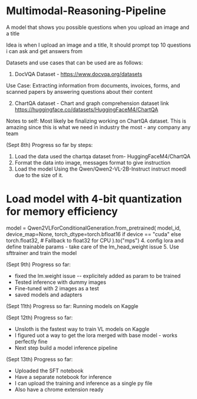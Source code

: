 # Multimodal-Reasoning-Pipeline
A model that shows you possible questions when you upload an image and a title



Idea is when I upload an image and a title, It should prompt top 10 questions i can ask and get answers from


Datasets and use cases that can be used are as follows:

1. DocVQA Dataset - 
https://www.docvqa.org/datasets

Use Case: Extracting information from documents, invoices, forms, and scanned papers by answering 
questions about their content

2. ChartQA dataset - Chart and graph comprehension
dataset link
https://huggingface.co/datasets/HuggingFaceM4/ChartQA



Notes to self:
Most likely be finalizing working on ChartQA dataset. This is amazing since this is what we need in industry the most - any company any team

(Sept 8th)
Progress so far by steps:

1. Load the data
used the chartqa dataset from- HuggingFaceM4/ChartQA
2. Format the data into image, messages format to give instruction
3. Load the model
Using the Qwen/Qwen2-VL-2B-Instruct instruct moedl due to the size of it.
# Load model with 4-bit quantization for memory efficiency
model = Qwen2VLForConditionalGeneration.from_pretrained(
    model_id,
    device_map=None,
    torch_dtype=torch.bfloat16 if device == "cuda" else torch.float32,  # Fallback to float32 for CPU
).to("mps")
4. config lora and define trainable params -  take care of the lm_head_weight issue
5. Use sfttrainer and train the model

(Sept 9th)
Progress so far:

- fixed the lm.weight issue -- explicitely added as param to be trained
- Tested inference with dummy images
- Fine-tuned with 2 images as a test
-  saved models and adapters

(Sept 11th)
Progress so far:
Running models on Kaggle

(Sept 12th)
Progress so far:
- Unsloth is the fastest way to train VL models on Kaggle
- I figured uot a way to get the lora merged with base model - works perfectly fine
- Next step build a model inference pipeline

(Sept 13th)
Progress so far:
- Uploaded the SFT notebook
- Have a separate notebook for inference
- I can upload the training and inference as a single py file
- Also have a chrome extension ready






